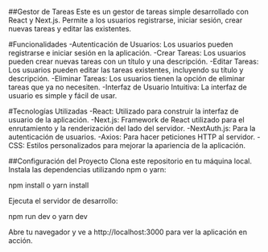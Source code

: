 ##Gestor de Tareas
Este es un gestor de tareas simple desarrollado con React y Next.js. 
Permite a los usuarios registrarse, iniciar sesión, crear nuevas tareas y editar las existentes.

#Funcionalidades
    -Autenticación de Usuarios: Los usuarios pueden registrarse e iniciar sesión en la aplicación.
    -Crear Tareas: Los usuarios pueden crear nuevas tareas con un título y una descripción.
    -Editar Tareas: Los usuarios pueden editar las tareas existentes, incluyendo su título y descripción.
    -Eliminar Tareas: Los usuarios tienen la opción de eliminar tareas que ya no necesiten.
    -Interfaz de Usuario Intuitiva: La interfaz de usuario es simple y fácil de usar.

#Tecnologías Utilizadas
    -React: Utilizado para construir la interfaz de usuario de la aplicación.
    -Next.js: Framework de React utilizado para el enrutamiento y la renderización del lado del servidor.
    -NextAuth.js: Para la autenticación de usuarios.
    -Axios: Para hacer peticiones HTTP al servidor.
    -CSS: Estilos personalizados para mejorar la apariencia de la aplicación.

##Configuración del Proyecto
Clona este repositorio en tu máquina local.
Instala las dependencias utilizando npm o yarn:

npm install
o
yarn install


Ejecuta el servidor de desarrollo:

npm run dev
o
yarn dev


Abre tu navegador y ve a http://localhost:3000 para ver la aplicación en acción.